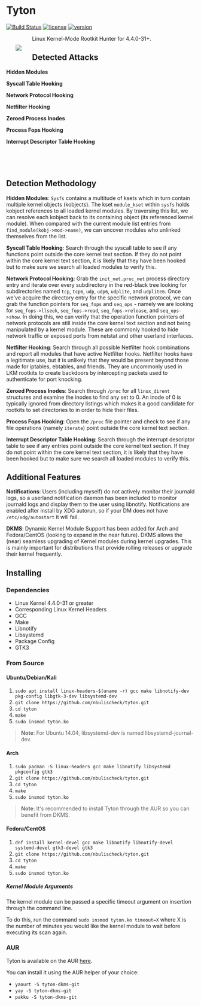 # Tyton

[![Build Status](https://travis-ci.com/nbulischeck/tyton.svg?branch=master)](https://travis-ci.com/nbulischeck/tyton)
[![license](https://img.shields.io/badge/license-GPL-brightgreen.svg)](https://github.com/nbulischeck/tyton/blob/master/LICENSE)
[![version](https://img.shields.io/badge/linux-4.4.0.31+-blue.svg?style=flat)](https://github.com/nbulischeck/tyton)

<img align="left" src="https://i.imgur.com/enDjxat.jpg" style="padding: 25px">

Linux Kernel-Mode Rootkit Hunter for 4.4.0-31+.

## Detected Attacks

**Hidden Modules**

**Syscall Table Hooking**
  
**Network Protocol Hooking**

**Netfilter Hooking**

**Zeroed Process Inodes**

**Process Fops Hooking**

**Interrupt Descriptor Table Hooking**

&nbsp;

&nbsp;

## Detection Methodology

**Hidden Modules**: `Sysfs` contains a multitude of ksets which in turn contain multiple kernel objects (kobjects). The kset `module_kset` within `sysfs` holds kobject references to all loaded kernel modules. By traversing this list, we can resolve each kobject back to its containing object (its referenced kernel module). When compared with the current module list entries from `find_module(kobj->mod->name)`, we can uncover modules who unlinked themselves from the list.

**Syscall Table Hooking**: Search through the syscall table to see if any functions point outside the core kernel text section. If they do not point within the core kernel text section, it is likely that they have been hooked but to make sure we search all loaded modules to verify this.

**Network Protocol Hooking**: Grab the `init_net.proc_net` process directory entry and iterate over every subdirectory in the red-black tree looking for subdirectories named `tcp`, `tcp6`, `udp`, `udp6`, `udplite`, and `udplite6`. Once we've acquire the directory entry for the specific network protocol, we can grab the function pointers for `seq_fops` and `seq_ops` - namely we are looking for `seq_fops->llseek`, `seq_fops->read`, `seq_fops->release`, and `seq_ops->show`. In doing this, we can verify that the operation function pointers of network protocols are still inside the core kernel text section and not being manipulated by a kernel module. These are commonly hooked to hide network traffic or exposed ports from netstat and other userland interfaces.

**Netfilter Hooking**: Search through all possible Netfilter hook combinations and report all modules that have active Netfilter hooks. Netfilter hooks have a legitimate use, but it is unlikely that they would be present beyond those made for iptables, ebtables, and friends. They are uncommonly used in LKM rootkits to create backdoors by intercepting packets used to authenticate for port knocking.

**Zeroed Process Inodes**: Search through `/proc` for all `linux_dirent` structures and examine the inodes to find any set to 0. An inode of 0 is typically ignored from directory listings which makes it a good candidate for rootkits to set directories to in order to hide their files.

**Process Fops Hooking**: Open the `/proc` file pointer and check to see if any file operations (namely `iterate`) point outside the core kernel text section.

**Interrupt Descriptor Table Hooking**: Search through the interrupt descriptor table to see if any entries point outside the core kernel text section. If they do not point within the core kernel text section, it is likely that they have been hooked but to make sure we search all loaded modules to verify this.

## Additional Features

**Notifications**: Users (including myself) do not actively monitor their journald logs, so a userland notification daemon has been included to monitor journald logs and display them to the user using libnotify. Notifications are enabled after install by XDG autorun, so if your DM does not have `/etc/xdg/autostart` it will fail.

**DKMS**: Dynamic Kernel Module Support has been added for Arch and Fedora/CentOS (looking to expand in the near future). DKMS allows the (near) seamless upgrading of Kernel modules during kernel upgrades. This is mainly important for distributions that provide rolling releases or upgrade their kernel frequently.

## Installing

### Dependencies

* Linux Kernel 4.4.0-31 or greater
* Corresponding Linux Kernel Headers
* GCC
* Make
* Libnotify
* Libsystemd
* Package Config
* GTK3

### From Source

#### Ubuntu/Debian/Kali

1. `sudo apt install linux-headers-$(uname -r) gcc make libnotify-dev pkg-config libgtk-3-dev libsystemd-dev`
2. `git clone https://github.com/nbulischeck/tyton.git`
3. `cd tyton`
4. `make`
5. `sudo insmod tyton.ko`

> **Note**: For Ubuntu 14.04, libsystemd-dev is named libsystemd-journal-dev.

#### Arch

1. `sudo pacman -S linux-headers gcc make libnotify libsystemd pkgconfig gtk3`
2. `git clone https://github.com/nbulischeck/tyton.git`
3. `cd tyton`
4. `make`
5. `sudo insmod tyton.ko`

> **Note**: It's recommended to install Tyton through the AUR so you can benefit from DKMS.

#### Fedora/CentOS

1. `dnf install kernel-devel gcc make libnotify libnotify-devel systemd-devel gtk3-devel gtk3`
2. `git clone https://github.com/nbulischeck/tyton.git`
3. `cd tyton`
4. `make`
5. `sudo insmod tyton.ko`

##### Kernel Module Arguments

The kernel module can be passed a specific timeout argument on insertion through the command line.

To do this, run the command `sudo insmod tyton.ko timeout=X` where X is the number of minutes you would like the kernel module to wait before executing its scan again.

### AUR

Tyton is available on the AUR [here](https://aur.archlinux.org/packages/tyton-dkms-git/).

You can install it using the AUR helper of your choice:

* `yaourt -S tyton-dkms-git`
* `yay -S tyton-dkms-git`
* `pakku -S tyton-dkms-git`
